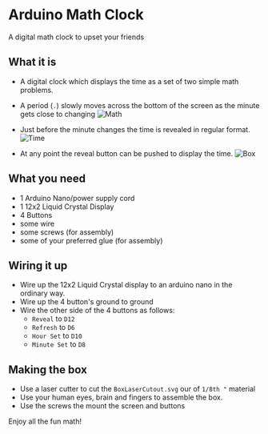 # Arduino Math Clock
A digital math clock to upset your friends

## What it is
 - A digital clock which displays the time as a set of two simple math problems.
 - A period (`.`) slowly moves across the bottom of the screen as the minute gets close to changing
![Math](https://user-images.githubusercontent.com/4521739/182193106-1d5b5c58-fb57-448d-927a-6dd5a23d25e7.png)

 - Just before the minute changes the time is revealed in regular format.
![Time](https://user-images.githubusercontent.com/4521739/182193959-b9604009-042a-4f91-96ad-3a128faf9ee1.png)

 - At any point the reveal button can be pushed to display the time.
![Box](https://user-images.githubusercontent.com/4521739/182194301-d49eed39-2cae-4953-b586-6a73786ca531.png)

## What you need
 - 1 Arduino Nano/power supply cord
 - 1 12x2 Liquid Crystal Display
 - 4 Buttons
 - some wire
 - some screws (for assembly)
 - some of your preferred glue (for assembly)

## Wiring it up
 - Wire up the 12x2 Liquid Crystal display to an arduino nano in the ordinary way.
 - Wire up the 4 button's ground to ground
 - Wire the other side of the 4 buttons as follows:
   - `Reveal` to `D12`
   - `Refresh` to `D6`
   - `Hour Set` to `D10`
   - `Minute Set` to `D8`

## Making the box
 - Use a laser cutter to cut the `BoxLaserCutout.svg` our of `1/8th "` material
 - Use your human eyes, brain and fingers to assemble the box.
 - Use the screws the mount the screen and buttons


Enjoy all the fun math!
